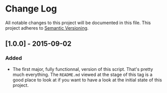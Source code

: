 # Change Log
All notable changes to this project will be documented in this file.
This project adheres to [Semantic Versioning](http://semver.org/).

## [1.0.0] - 2015-09-02
### Added
- The first major, fully functionnal, version of this script. That's pretty much everything.
  The `README.md` viewed at the stage of this tag is a good place to look at if you want to
  have a look at the initial state of this project.
